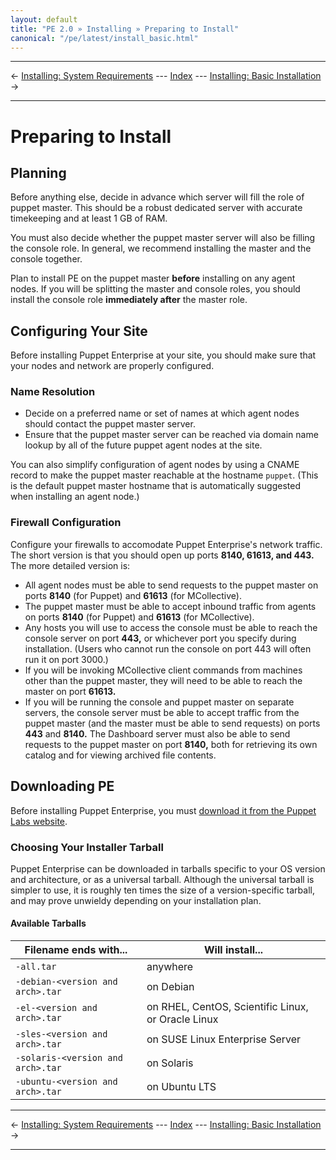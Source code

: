 ```yaml
---
layout: default
title: "PE 2.0 » Installing » Preparing to Install"
canonical: "/pe/latest/install_basic.html"
---
```


* * *

&larr; [Installing: System Requirements](./install_system_requirements.html) --- [Index](./) --- [Installing: Basic Installation](./install_basic.html) &rarr;

* * *


Preparing to Install
=====

Planning
-----

Before anything else, decide in advance which server will fill the role of puppet master. This should be a robust dedicated server with accurate timekeeping and at least 1 GB of RAM.

You must also decide whether the puppet master server will also be filling the console role. In general, we recommend installing the master and the console together.

Plan to install PE on the puppet master **before** installing on any agent nodes. If you will be splitting the master and console roles, you should install the console role **immediately after** the master role.

Configuring Your Site
-----

Before installing Puppet Enterprise at your site, you should make sure that your nodes and network are properly configured.

### Name Resolution

* Decide on a preferred name or set of names at which agent nodes should contact the puppet master server.
* Ensure that the puppet master server can be reached via domain name lookup by all of the future puppet agent nodes at the site.

You can also simplify configuration of agent nodes by using a CNAME record to make the puppet master reachable at the hostname `puppet`. (This is the default puppet master hostname that is automatically suggested when installing an agent node.)

### Firewall Configuration

Configure your firewalls to accomodate Puppet Enterprise's network traffic. The short version is that you should open up ports **8140, 61613, and 443.** The more detailed version is:

* All agent nodes must be able to send requests to the puppet master on ports **8140** (for Puppet) and **61613** (for MCollective).
* The puppet master must be able to accept inbound traffic from agents on ports **8140** (for Puppet) and **61613** (for MCollective).
* Any hosts you will use to access the console must be able to reach the console server on port **443,** or whichever port you specify during installation. (Users who cannot run the console on port 443 will often run it on port 3000.)
* If you will be invoking MCollective client commands from machines other than the puppet master, they will need to be able to reach the master on port **61613.**
* If you will be running the console and puppet master on separate servers, the console server must be able to accept traffic from the puppet master (and the master must be able to send requests) on ports **443** and **8140.** The Dashboard server must also be able to send requests to the puppet master on port **8140,** both for retrieving its own catalog and for viewing archived file contents.

Downloading PE
-----

Before installing Puppet Enterprise, you must [download it from the Puppet Labs website][downloadpe].

[downloadpe]: http://info.puppetlabs.com/download-pe.html

### Choosing Your Installer Tarball

Puppet Enterprise can be downloaded in tarballs specific to your OS version and architecture, or as a universal tarball. Although the universal tarball is simpler to use, it is roughly ten times the size of a version-specific tarball, and may prove unwieldy depending on your installation plan.

#### Available Tarballs

|      Filename ends with...        |                     Will install...                           |
|-----------------------------------|---------------------------------------------------------------|
| `-all.tar`                        | anywhere                                                      |
| `-debian-<version and arch>.tar`  | on Debian                                                     |
| `-el-<version and arch>.tar`      | on RHEL, CentOS, Scientific Linux, or Oracle Linux            |
| `-sles-<version and arch>.tar`    | on SUSE Linux Enterprise Server                               |
| `-solaris-<version and arch>.tar` | on Solaris                                                    |
| `-ubuntu-<version and arch>.tar`  | on Ubuntu LTS                                                 |

* * *

&larr; [Installing: System Requirements](./install_system_requirements.html) --- [Index](./) --- [Installing: Basic Installation](./install_basic.html) &rarr;

* * *
